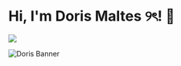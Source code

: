 # Hi, I'm Doris Maltes ୨ৎ! 👋




<img src="https://media3.giphy.com/media/aUovxH8Vf9qDu/giphy.gif"/>

![Doris Banner](https://drive.google.com/uc?export=view&id=1M-ErbMd-KHDy9__-HaObOvsKtur8wRUy)



